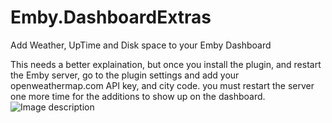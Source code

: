 # Emby.DashboardExtras
Add Weather, UpTime and Disk space to your Emby Dashboard

This needs a better explaination, but once you install the plugin, and restart the Emby server, 
go to the plugin settings and add your openweathermap.com API key, and city code.
you must restart the server one more time for the additions to show up on the dashboard.
![Image description](https://repository-images.githubusercontent.com/243402797/20d0f700-58d7-11ea-9699-dab60c65a334)

